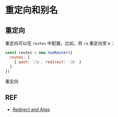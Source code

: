 # 重定向和别名

## 重定向

重定向可以在 `routes` 中配置。比如，将 `/a` 重定向至 `b`：

```js
const routes = new VueRouter({
  routes: [
    { path: '/a', redirect: '/b' }
  ]
})
```

重定向

## REF

- [Redirect and Alias][redirect-and-alias]

[redirect-and-alias]: https://router.vuejs.org/en/essentials/redirect-and-alias.html